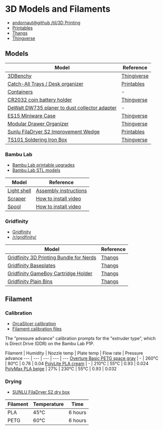 # 3D Models and Filaments

* [andornaut@github /til/3D Printing](https://github.com/andornaut/til/blob/master/docs/3d-printing.md)
* [Printables](https://www.printables.com/model)
* [Thangs](https://thangs.com)
* [Thingverse](https://www.thingiverse.com/)

## Models

Model | Reference
--- | ---
[3DBenchy](./3dbenchy) | [Thingiverse](https://www.thingiverse.com/thing:763622)
[Catch-All Trays / Desk organizer](./catch-all-trays) | [Printables](https://www.printables.com/model/376225-catch-all-trays-desk-organizer)
[Containers](./containers) | -
[CR2032 coin battery holder](./cr2032-coin-battery-holder) | [Thingverse](https://www.thingiverse.com/thing:1170291)
[DeWalt DW735 planer to dust collector adapter](./dewalt-dw735-planer-to-dust-collector-adapter) | -
[ES15 Miniware Case](es15-miniware-case) | [Thingverse](https://www.thingiverse.com/thing:5478046)
[Modular Drawer Organizer](./modular-drawer-organizer) | [Thingverse](https://www.thingiverse.com/thing:3827538)
[Sunlu FilaDryer S2 Improvement Wedge](./sunlu-filadryer-s2-improvement-wedge) | [Printables](https://www.printables.com/model/219366-sunlu-filadryer-s2-improvement-wedge)
[TS101 Soldering Iron Box](./ts101-soldering-iron-box) | [Thingverse](https://www.thingiverse.com/thing:5880987)
### Bambu Lab

* [Bambu Lab printable upgrades](https://wiki.bambulab.com/en/p1/manual/p1p-upgrades)
* [Bambu Lab STL models](https://wiki.bambulab.com/en/knowledge-sharing/Links-to-STL-models)

Model | Reference
--- | ---
[Light shell](./bambu-lab/light_shell.3mf) | [Assembly instructions](https://wiki.bambulab.com/p1/manual/upgrade-list/led_light.pdf)
[Scraper](./bambu-lab/scraper_grip_by_bambu_lab.stl) | [How to install video](https://www.youtube.com/watch?v=mUSoCr1y9Jk)
[Spool](./bambu-lab/bambulab_spool_by_bambu_lab.stl) | [How to install video](https://www.youtube.com/watch?v=mUSoCr1y9Jk)

### Gridfinity

* [Gridfinity](https://gridfinity.xyz/)
* [/r/gridfinity/](https://old.reddit.com/r/gridfinity/)

Model | Reference
--- | ---
[Gridfinity 3D Printing Bundle for Nerds](./gridfinity/Gridfinity%203D%20Printing%20Bundle%20for%20Nerds) | [Thangs](https://thangs.com/designer/ZackFreedman/3d-model/Gridfinity%203D%20Printing%20Bundle%20for%20Nerds-60741)
[Gridfinity Baseplates](./gridfinity/Gridfinity%20Baseplates) | [Thangs](https://thangs.com/designer/models/3d-model/60925)
[Gridfinity GameBoy Cartridge Holder](./gridfinity/Gridfinity%20GameBoy%20Cartridge%20Holder) | [Thangs](https://thangs.com/designer/cogspace/3d-model/Gridfinity%20GameBoy%20Cartridge%20Holder-73725)
[Gridfinity Plain Bins](./gridfinity/Gridfinity%20Plain%20Bins) | [Thangs](https://thangs.com/designer/pmcquay/3d-model/gridfinity%20plain%20bins-61698)

## Filament

### Calibration

* [OrcaSlicer calibration](https://github.com/SoftFever/OrcaSlicer/wiki/Calibration#Flow-rate)
* [Filament calibration files](./filament-calibration)

The "pressure advance" calibration prompts for the "extruder type", which is Direct Drive (DDR) on the Bambu Lab P1P.

Filament | Humidity | Nozzle temp | Plate temp | Flow rate | Pressure advance
--- | --- | --- | --- | ---
[Overture Basic PETG space gray](https://www.overture3d.ca/collections/petg-filament/products/basic-petg-1-75mm-1-pack?variant=32972936380549) | - | 260℃ | 80℃  | 0.78 | 0.04
[PolyLite PLA cream](https://ca.polymaker.com/products/polylite-pla?variant=44585321005374) | - | 210℃  | 55℃  | 0.93 | 0.024
[PolyMax PLA beige](https://ca.polymaker.com/products/polymax-pla?variant=44585333326142) | 27% | 230℃  | 55℃  | 0.93 | 0.032

### Drying

* [SUNLU FilaDryer S2 dry box](https://www.amazon.ca/gp/product/B0B1ZKTS44)

Filament | Temperature | Time
--- | --- | ---
PLA | 45℃  | 6 hours 
PETG | 60℃  | 6 hours 
